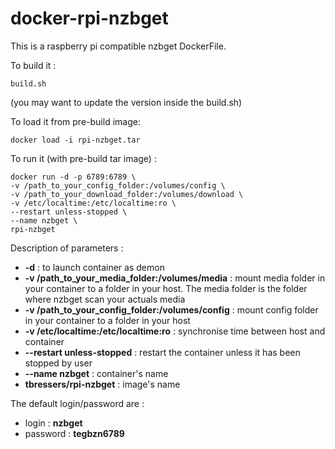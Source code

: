 # docker-rpi-nzbget

This is a raspberry pi compatible nzbget DockerFile.

To build it :

    build.sh

(you may want to update the version inside the build.sh)

To load it from pre-build image:

    docker load -i rpi-nzbget.tar

To run it (with pre-build tar image) :

    docker run -d -p 6789:6789 \
    -v /path_to_your_config_folder:/volumes/config \
    -v /path_to_your_download_folder:/volumes/download \
    -v /etc/localtime:/etc/localtime:ro \
    --restart unless-stopped \
    --name nzbget \
    rpi-nzbget

Description of parameters :
  - **-d** : to launch container as demon
  - **-v /path_to_your_media_folder:/volumes/media** : mount media folder in your container to a folder in your host. The media folder is the folder where nzbget scan your actuals media
  - **-v /path_to_your_config_folder:/volumes/config** : mount config folder in your container to a folder in your host
  - **-v /etc/localtime:/etc/localtime:ro** : synchronise time between host and container
  - **--restart unless-stopped** : restart the container unless it has been stopped by user
  - **--name nzbget** : container's name
  - **tbressers/rpi-nzbget** : image's name

The default login/password are :
  - login : **nzbget**
  - password : **tegbzn6789**
